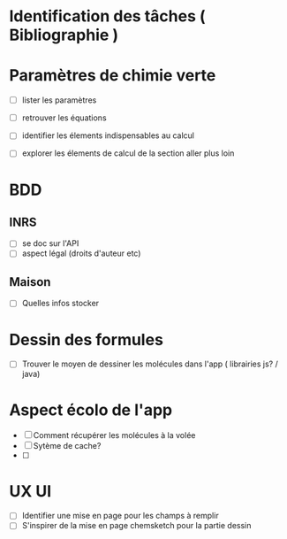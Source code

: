 # Identification des tâches ( Bibliographie )

# Paramètres de chimie verte
- [ ] lister les paramètres
- [ ] retrouver les équations
- [ ] identifier les élements indispensables au calcul

- [ ] explorer les élements de calcul de la section aller plus loin

# BDD
## INRS
- [ ] se doc sur l'API
- [ ] aspect légal (droits d'auteur etc)
## Maison
- [ ] Quelles infos stocker


# Dessin des formules
- [ ] Trouver le moyen de dessiner les molécules dans l'app ( librairies js? / java)

# Aspect écolo de l'app
- [ ] Comment récupérer les molécules à la volée
- [ ] Sytème de cache?
- [ ]

# UX UI
- [ ] Identifier une mise en page pour les champs à remplir
- [ ] S'inspirer de la mise en page chemsketch pour la partie dessin 
